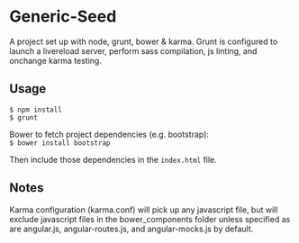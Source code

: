 # Generic-Seed
A project set up with node, grunt, bower & karma. Grunt is configured to launch a livereload server, perform sass compilation, js linting, and onchange karma testing. 

## Usage
``$ npm install``  
``$ grunt``

Bower to fetch project dependencies (e.g. bootstrap):  
``$ bower install bootstrap``

Then include those dependencies in the ``index.html`` file. 

## Notes
Karma configuration (karma.conf) will pick up any javascript file, but will exclude javascript files in the bower_components folder unless specified as are angular.js, angular-routes.js, and angular-mocks.js by default.
